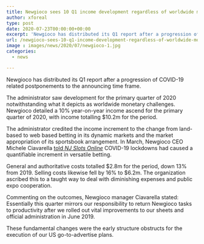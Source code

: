 ```yaml
---
title: Newgioco sees 10 Q1 income development regardless of worldwide monetary troubles
author: xforeal 
type: post
date: 2020-07-23T00:00:00+00:00
excerpt: 'Newgioco has distributed its Q1 report after a progression of COVID-19 related deferrals to the announcing period '
url: /newgioco-sees-10-q1-income-development-regardless-of-worldwide-monetary-troubles/
image : images/news/2020/07/newgioco-1.jpg
categories:
  - news

---
```

Newgioco has distributed its Q1 report after a progression of COVID-19 related postponements to the announcing time frame. 

The administrator saw development for the primary quarter of 2020 notwithstanding what it depicts as worldwide monetary challenges. Newgioco detailed a 10&percnt; year-on-year income ascend for the primary quarter of 2020, with income totalling $10.2m for the period. 

The administrator credited the income increment to the change from land-based to web based betting in its dynamic markets and the market appropriation of its sportsbook arrangement. In March, Newgioco CEO Michele Ciavarella [told _NJ Slots Online_][1] COVID-19 lockdowns had caused a quantifiable increment in versatile betting. 

General and authoritative costs totalled $2.8m for the period, down 13&percnt; from 2019. Selling costs likewise fell by 16&percnt; to $6.2m. The organization ascribed this to a taught way to deal with diminishing expenses and public expo cooperation. 

Commenting on the outcomes, Newgioco manager Ciavarella stated: Essentially this quarter mirrors our responsibility to return Newgioco tasks to productivity after we rolled out vital improvements to our sheets and official administration in June 2019. 

These fundamental changes were the early structure obstructs for the execution of our US go-to-advertise plans.

 [1]: #